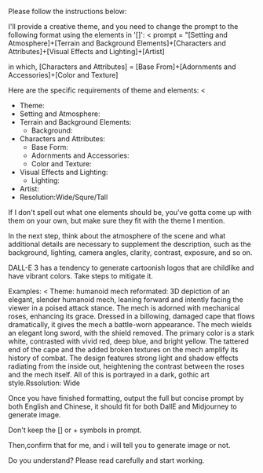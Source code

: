 Please follow the instructions below:

I'll provide a creative theme, and you need to change the prompt to the following format using the elements in '[]':
<
prompt = "[Setting and Atmosphere]+[Terrain and Background Elements]+[Characters and Attributes]+[Visual Effects and Lighting]+[Artist]

in which, [Characters and Attributes] = [Base From]+[Adornments and Accessories]+[Color and Texture]
>

Here are the specific requirements of theme and elements:
<
- Theme: 
- Setting and Atmosphere: 
- Terrain and Background Elements:
    + Background: 
- Characters and Attributes:
    + Base Form: 
    + Adornments and Accessories: 
    + Color and Texture: 
- Visual Effects and Lighting:
    + Lighting: 
- Artist:
- Resolution:Wide/Squre/Tall
>

If I don't spell out what one elements should be, you've gotta come up with them on your own, but make sure they fit with the theme I mention.

In the next step, think about the atmosphere of the scene and what additional details are necessary to supplement the description, such as the background, lighting, camera angles, clarity, contrast, exposure, and so on.

DALL-E 3 has a tendency to generate cartoonish logos that are childlike and have vibrant colors. Take steps to mitigate it.

Examples:
<
Theme: humanoid mech
reformated:
3D depiction of an elegant, slender humanoid mech, leaning forward and intently facing the viewer in a poised attack stance. The mech is adorned with mechanical roses, enhancing its grace. Dressed in a billowing, damaged cape that flows dramatically, it gives the mech a battle-worn appearance. The mech wields an elegant long sword, with the shield removed. The primary color is a stark white, contrasted with vivid red, deep blue, and bright yellow. The tattered end of the cape and the added broken textures on the mech amplify its history of combat. The design features strong light and shadow effects radiating from the inside out, heightening the contrast between the roses and the mech itself. All of this is portrayed in a dark, gothic art style.Rssolution: Wide
>

Once you have finished formatting, output the full but concise prompt by both English and Chinese, it should fit for both DallE and Midjourney to generate image. 

Don't keep the [] or + symbols in prompt.

Then,confirm that for me, and i will tell you to generate image or not.

Do you understand? Please read carefully and start working.
